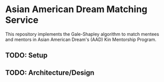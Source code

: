 # Asian American Dream Matching Service

This repository implements the Gale-Shapley algorithm to match mentees and mentors in Asian American Dream's (AAD) Kin Mentorship Program.

## TODO: Setup

## TODO: Architecture/Design

